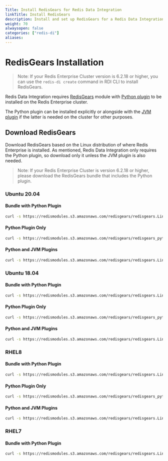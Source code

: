```yaml
---
Title: Install RedisGears for Redis Data Integration
linkTitle: Install RedisGears
description: Install and set up RedisGears for a Redis Data Integration deployment.
weight: 70
alwaysopen: false
categories: ["redis-di"]
aliases: 
---
```


# RedisGears Installation

> Note: If your Redis Enterprise Cluster version is 6.2.18 or higher, you can use the `redis-di create` command in RDI CLI to install RedisGears.

Redis Data Integration requires [RedisGears](https://redis.com/modules/redis-gears) module with [Python plugin](https://docs.redis.com/latest/modules/redisgears/python/) to be installed on the Redis Enterprise cluster.

The Python plugin can be installed explicitly or alongside with the [JVM plugin](https://docs.redis.com/latest/modules/redisgears/jvm/) if the latter is needed on the cluster for other purposes.

## Download RedisGears

Download RedisGears based on the Linux distribution of where Redis Enterprise is installed. As mentioned, Redis Data Integration only requires the Python plugin, so download only it unless the JVM plugin is also needed.

> Note: If your Redis Enterprise Cluster is version 6.2.18 or higher, please download the RedisGears bundle that includes the Python plugin.

### Ubuntu 20.04

#### Bundle with Python Plugin

```bash
curl -s https://redismodules.s3.amazonaws.com/redisgears/redisgears.Linux-ubuntu20.04-x86_64.{{<param rdi_redis_gears_current_version>}}-withdeps.zip -o /tmp/redis-gears.zip
```

#### Python Plugin Only

```bash
curl -s https://redismodules.s3.amazonaws.com/redisgears/redisgears_python.Linux-ubuntu20.04-x86_64.{{<param rdi_redis_gears_current_version>}}.zip -o /tmp/redis-gears.zip
```

#### Python and JVM Plugins

```bash
curl -s https://redismodules.s3.amazonaws.com/redisgears/redisgears.Linux-ubuntu20.04-x86_64.{{<param rdi_redis_gears_current_version>}}.zip -o /tmp/redis-gears.zip
```

### Ubuntu 18.04

#### Bundle with Python Plugin

```bash
curl -s https://redismodules.s3.amazonaws.com/redisgears/redisgears.Linux-ubuntu18.04-x86_64.{{<param rdi_redis_gears_current_semantic_version>}}-withdeps.zip -o /tmp/redis-gears.zip
```

#### Python Plugin Only

```bash
curl -s https://redismodules.s3.amazonaws.com/redisgears/redisgears_python.Linux-ubuntu18.04-x86_64.{{<param rdi_redis_gears_current_semantic_version>}}.zip -o /tmp/redis-gears.zip
```

#### Python and JVM Plugins

```bash
curl -s https://redismodules.s3.amazonaws.com/redisgears/redisgears.Linux-ubuntu18.04-x86_64.{{<param rdi_redis_gears_current_semantic_version>}}.zip -o /tmp/redis-gears.zip
```

### RHEL8

#### Bundle with Python Plugin

```bash
curl -s https://redismodules.s3.amazonaws.com/redisgears/redisgears.Linux-rhel8-x86_64.{{<param rdi_redis_gears_current_semantic_version>}}-withdeps.zip -o /tmp/redis-gears.zip
```

#### Python Plugin Only

```bash
curl -s https://redismodules.s3.amazonaws.com/redisgears/redisgears_python.Linux-rhel8-x86_64.{{<param rdi_redis_gears_current_semantic_version>}}.zip -o /tmp/redis-gears.zip
```

#### Python and JVM Plugins

```bash
curl -s https://redismodules.s3.amazonaws.com/redisgears/redisgears.Linux-rhel8-x86_64.{{<param rdi_redis_gears_current_semantic_version>}}.zip -o /tmp/redis-gears.zip
```

### RHEL7

#### Bundle with Python Plugin

```bash
curl -s https://redismodules.s3.amazonaws.com/redisgears/redisgears.Linux-rhel7-x86_64.{{<param rdi_redis_gears_current_semantic_version>}}-withdeps.zip -o /tmp/redis-gears.zip
```
